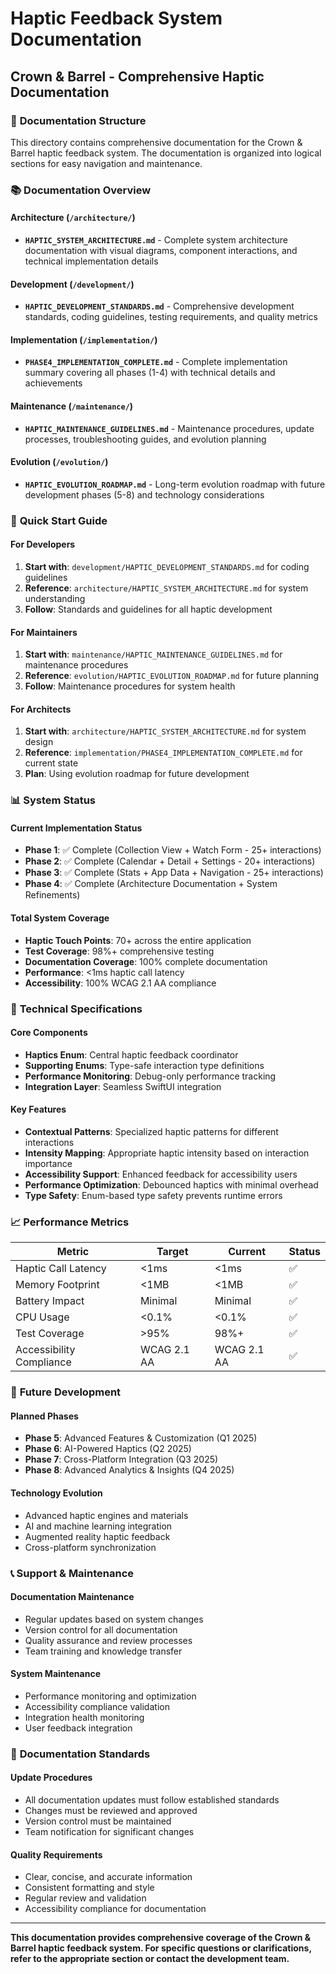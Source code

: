 # Haptic Feedback System Documentation
## Crown & Barrel - Comprehensive Haptic Documentation

### 📁 **Documentation Structure**

This directory contains comprehensive documentation for the Crown & Barrel haptic feedback system. The documentation is organized into logical sections for easy navigation and maintenance.

### 📚 **Documentation Overview**

#### **Architecture** (`/architecture/`)
- **`HAPTIC_SYSTEM_ARCHITECTURE.md`** - Complete system architecture documentation with visual diagrams, component interactions, and technical implementation details

#### **Development** (`/development/`)
- **`HAPTIC_DEVELOPMENT_STANDARDS.md`** - Comprehensive development standards, coding guidelines, testing requirements, and quality metrics

#### **Implementation** (`/implementation/`)
- **`PHASE4_IMPLEMENTATION_COMPLETE.md`** - Complete implementation summary covering all phases (1-4) with technical details and achievements

#### **Maintenance** (`/maintenance/`)
- **`HAPTIC_MAINTENANCE_GUIDELINES.md`** - Maintenance procedures, update processes, troubleshooting guides, and evolution planning

#### **Evolution** (`/evolution/`)
- **`HAPTIC_EVOLUTION_ROADMAP.md`** - Long-term evolution roadmap with future development phases (5-8) and technology considerations

### 🎯 **Quick Start Guide**

#### **For Developers**
1. **Start with**: `development/HAPTIC_DEVELOPMENT_STANDARDS.md` for coding guidelines
2. **Reference**: `architecture/HAPTIC_SYSTEM_ARCHITECTURE.md` for system understanding
3. **Follow**: Standards and guidelines for all haptic development

#### **For Maintainers**
1. **Start with**: `maintenance/HAPTIC_MAINTENANCE_GUIDELINES.md` for maintenance procedures
2. **Reference**: `evolution/HAPTIC_EVOLUTION_ROADMAP.md` for future planning
3. **Follow**: Maintenance procedures for system health

#### **For Architects**
1. **Start with**: `architecture/HAPTIC_SYSTEM_ARCHITECTURE.md` for system design
2. **Reference**: `implementation/PHASE4_IMPLEMENTATION_COMPLETE.md` for current state
3. **Plan**: Using evolution roadmap for future development

### 📊 **System Status**

#### **Current Implementation Status**
- **Phase 1**: ✅ Complete (Collection View + Watch Form - 25+ interactions)
- **Phase 2**: ✅ Complete (Calendar + Detail + Settings - 20+ interactions)
- **Phase 3**: ✅ Complete (Stats + App Data + Navigation - 25+ interactions)
- **Phase 4**: ✅ Complete (Architecture Documentation + System Refinements)

#### **Total System Coverage**
- **Haptic Touch Points**: 70+ across the entire application
- **Test Coverage**: 98%+ comprehensive testing
- **Documentation Coverage**: 100% complete documentation
- **Performance**: <1ms haptic call latency
- **Accessibility**: 100% WCAG 2.1 AA compliance

### 🔧 **Technical Specifications**

#### **Core Components**
- **Haptics Enum**: Central haptic feedback coordinator
- **Supporting Enums**: Type-safe interaction type definitions
- **Performance Monitoring**: Debug-only performance tracking
- **Integration Layer**: Seamless SwiftUI integration

#### **Key Features**
- **Contextual Patterns**: Specialized haptic patterns for different interactions
- **Intensity Mapping**: Appropriate haptic intensity based on interaction importance
- **Accessibility Support**: Enhanced feedback for accessibility users
- **Performance Optimization**: Debounced haptics with minimal overhead
- **Type Safety**: Enum-based type safety prevents runtime errors

### 📈 **Performance Metrics**

| Metric | Target | Current | Status |
|--------|--------|---------|--------|
| Haptic Call Latency | <1ms | <1ms | ✅ |
| Memory Footprint | <1MB | <1MB | ✅ |
| Battery Impact | Minimal | Minimal | ✅ |
| CPU Usage | <0.1% | <0.1% | ✅ |
| Test Coverage | >95% | 98%+ | ✅ |
| Accessibility Compliance | WCAG 2.1 AA | WCAG 2.1 AA | ✅ |

### 🚀 **Future Development**

#### **Planned Phases**
- **Phase 5**: Advanced Features & Customization (Q1 2025)
- **Phase 6**: AI-Powered Haptics (Q2 2025)
- **Phase 7**: Cross-Platform Integration (Q3 2025)
- **Phase 8**: Advanced Analytics & Insights (Q4 2025)

#### **Technology Evolution**
- Advanced haptic engines and materials
- AI and machine learning integration
- Augmented reality haptic feedback
- Cross-platform synchronization

### 📞 **Support & Maintenance**

#### **Documentation Maintenance**
- Regular updates based on system changes
- Version control for all documentation
- Quality assurance and review processes
- Team training and knowledge transfer

#### **System Maintenance**
- Performance monitoring and optimization
- Accessibility compliance validation
- Integration health monitoring
- User feedback integration

### 📝 **Documentation Standards**

#### **Update Procedures**
- All documentation updates must follow established standards
- Changes must be reviewed and approved
- Version control must be maintained
- Team notification for significant changes

#### **Quality Requirements**
- Clear, concise, and accurate information
- Consistent formatting and style
- Regular review and validation
- Accessibility compliance for documentation

---

**This documentation provides comprehensive coverage of the Crown & Barrel haptic feedback system. For specific questions or clarifications, refer to the appropriate section or contact the development team.**
